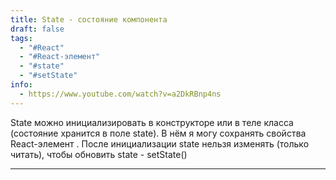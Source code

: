 ```yaml
---
title: State - состояние компонента
draft: false
tags:
  - "#React"
  - "#React-элемент"
  - "#state"
  - "#setState"
info:
  - https://www.youtube.com/watch?v=a2DkRBnp4ns
---
```

State можно инициализировать в конструкторе или в теле класса (состояние хранится в поле state). В нём я могу сохранять свойства React-элемент . После инициализации state нельзя изменять (только читать), чтобы обновить state - setState()

_____
